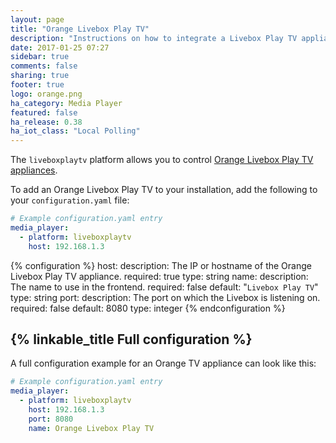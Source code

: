 ```yaml
---
layout: page
title: "Orange Livebox Play TV"
description: "Instructions on how to integrate a Livebox Play TV appliance into Home Assistant."
date: 2017-01-25 07:27
sidebar: true
comments: false
sharing: true
footer: true
logo: orange.png
ha_category: Media Player
featured: false
ha_release: 0.38
ha_iot_class: "Local Polling"
---
```


The `liveboxplaytv` platform allows you to control [Orange Livebox Play TV appliances](https://boutique.orange.fr/internet/decodeur-tv-livebox).

To add an Orange Livebox Play TV to your installation, add the following to your `configuration.yaml` file:

```yaml
# Example configuration.yaml entry
media_player:
  - platform: liveboxplaytv
    host: 192.168.1.3
```

{% configuration %}
host:
  description: The IP or hostname of the Orange Livebox Play TV appliance.
  required: true
  type: string
name:
  description: The name to use in the frontend.
  required: false
  default: "`Livebox Play TV`"
  type: string
port:
  description: The port on which the Livebox is listening on.
  required: false
  default: 8080
  type: integer
{% endconfiguration %}

## {% linkable_title Full configuration %}

A full configuration example for an Orange TV appliance can look like this:

```yaml
# Example configuration.yaml entry
media_player:
  - platform: liveboxplaytv
    host: 192.168.1.3
    port: 8080
    name: Orange Livebox Play TV
```
